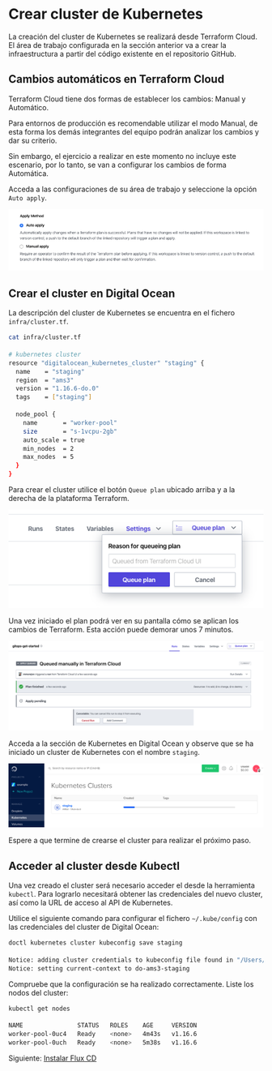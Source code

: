 # Crear cluster de Kubernetes

La creación del cluster de Kubernetes se realizará desde Terraform Cloud. El área de trabajo configurada en la sección anterior va a crear la infraestructura a partir del código existente en el repositorio GitHub.

## Cambios automáticos en Terraform Cloud

Terraform Cloud tiene dos formas de establecer los cambios: Manual y Automático.

Para entornos de producción es recomendable utilizar el modo Manual, de esta forma los demás integrantes del equipo podrán analizar los cambios y dar su criterio.

Sin embargo, el ejercicio a realizar en este momento no incluye este escenario, por lo tanto, se van a configurar los cambios de forma Automática.

Acceda a las configuraciones de su área de trabajo y seleccione la opción `Auto apply`.

![Terraform Auto Apply](../../diagrams/terraform-auto-apply.png)

## Crear el cluster en Digital Ocean

La descripción del cluster de Kubernetes se encuentra en el fichero `infra/cluster.tf`.

```bash
cat infra/cluster.tf

# kubernetes cluster
resource "digitalocean_kubernetes_cluster" "staging" {
  name    = "staging"
  region  = "ams3"
  version = "1.16.6-do.0"
  tags    = ["staging"]

  node_pool {
    name       = "worker-pool"
    size       = "s-1vcpu-2gb"
    auto_scale = true
    min_nodes  = 2
    max_nodes  = 5
  }
}
```

Para crear el cluster utilice el botón `Queue plan` ubicado arriba y a la derecha de la plataforma Terraform.

![Terraform Queue plan](../../diagrams/terraform-queue-plan.png)

Una vez iniciado el plan podrá ver en su pantalla cómo se aplican los cambios de Terraform. Esta acción puede demorar unos 7 minutos.

![Terraform Apply](../../diagrams/terraform-apply.png)

Acceda a la sección de Kubernetes en Digital Ocean y observe que se ha iniciado un cluster de Kubernetes con el nombre `staging`.

![Digital Ocean creating kubernetes cluster](../../diagrams/do-creating-kubernetes-cluster.png)

Espere a que termine de crearse el cluster para realizar el próximo paso.

## Acceder al cluster desde Kubectl

Una vez creado el cluster será necesario acceder el desde la herramienta `kubectl`. Para lograrlo necesitará obtener las credenciales del nuevo cluster, así como la URL de acceso al API de Kubernetes.

Utilice el siguiente comando para configurar el fichero `~/.kube/config` con las credenciales del cluster de Digital Ocean:

```bash
doctl kubernetes cluster kubeconfig save staging

Notice: adding cluster credentials to kubeconfig file found in "/Users/......./.kube/config"
Notice: setting current-context to do-ams3-staging
```

Compruebe que la configuración se ha realizado correctamente. Liste los nodos del cluster:

```bash
kubectl get nodes

NAME               STATUS   ROLES    AGE     VERSION
worker-pool-0uc4   Ready    <none>   4m43s   v1.16.6
worker-pool-0uch   Ready    <none>   5m38s   v1.16.6
```

Siguiente: [Instalar Flux CD](06-install-fluxcd.md)
